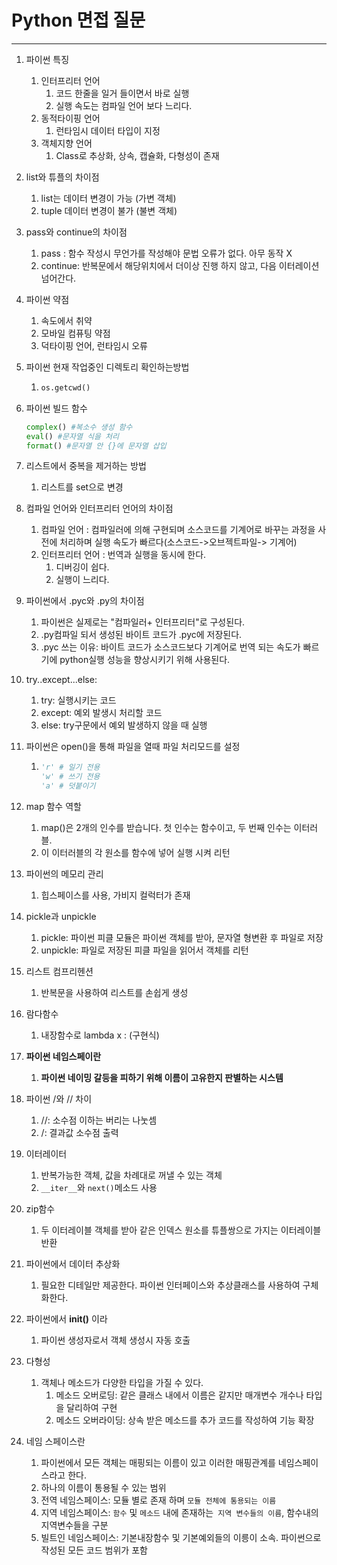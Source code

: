# Python 면접 질문

---

1. 파이썬 특징

   1. 인터프리터 언어
      1. 코드 한줄을 일거 들이면서 바로 실행
      2. 실행 속도는 컴파일 언어 보다 느리다.
   2. 동적타이핑 언어
      1. 런타임시 데이터 타입이 지정
   3. 객체지향 언어
      1. Class로 추상화, 상속, 캡슐화, 다형성이 존재

2. list와 튜플의 차이점

   1. list는 데이터 변경이 가능 (가변 객체)
   2. tuple 데이터 변경이 불가 (불변 객체)

3. pass와 continue의 차이점

   1. pass : 함수 작성시 무언가를 작성해야 문법 오류가 없다. 아무 동작 X
   2. continue: 반복문에서 해당위치에서 더이상 진행 하지 않고, 다음 이터레이션 넘어간다.

4. 파이썬 약점

   1. 속도에서 취약
   2. 모바일 컴퓨팅 약점
   3. 덕타이핑 언어, 런타임시 오류

5. 파이썬 현재 작업중인 디렉토리 확인하는방법

   1. ```python
      os.getcwd()
      ```

6. 파이썬 빌드 함수

   ```python
   complex() #복소수 생성 함수
   eval() #문자열 식을 처리
   format() #문자열 안 {}에 문자열 삽입
   ```

7. 리스트에서 중복을 제거하는 방법

   1. 리스트를 set으로 변경

8. 컴파일 언어와 인터프리터 언어의 차이점

   1. 컴파일 언어 : 컴파일러에 의해 구현되며 소스코드를 기계어로 바꾸는 과정을 사전에 처리하며 실행 속도가 빠르다(소스코드->오브젝트파일-> 기계어)
   2. 인터프리터 언어 : 번역과 실행을 동시에 한다.
      1. 디버깅이 쉽다.
      2. 실행이 느리다.

9. 파이썬에서 .pyc와 .py의 차이점

   1. 파이썬은 실제로는 "컴파일러+ 인터프리터"로 구성된다.
   2. .py컴파일 되서 생성된 바이트 코드가 .pyc에 저장된다.
   3. .pyc 쓰는 이유: 바이트 코드가 소스코드보다 기계어로 번역 되는 속도가 빠르기에 python실행 성능을 향상시키기 위해 사용된다.

10. try..except...else:

    1. try: 실행시키는 코드
    2. except: 예외 발생시 처리할 코드
    3. else: try구문에서 예외 발생하지 않을 때 실행

11. 파이썬은 open()을 통해 파일을 열때 파일 처리모드를 설정

    1. ```python
       'r' # 일기 전용
       'w' # 쓰기 전용
       'a' # 덧붙이기
       ```

12. map 함수 역할
    1. map()은 2개의 인수를 받습니다. 첫 인수는 함수이고, 두 번째 인수는 이터러블.
    2. 이 이터러블의 각 원소를 함수에 넣어 실행 시켜 리턴
13. 파이썬의 메모리 관리
    1. 힙스페이스를 사용, 가비지 컬럭터가 존재
14. pickle과 unpickle
    1. pickle: 파이썬 피클 모듈은 파이썬 객체를 받아, 문자열 형변환 후 파일로 저장
    2. unpickle: 파일로 저장된 피클 파일을 읽어서 객체를 리턴
15. 리스트 컴프리헨션
    1. 반복문을 사용하여 리스트를 손쉽게 생성
16. 람다함수
    1. 내장함수로 lambda x : (구현식)
17. **파이썬 네임스페이란**
    1. **파이썬 네이밍 갈등을 피하기 위해 이름이 고유한지 판별하는 시스템**
18. 파이썬 /와 // 차이
    1. //: 소수점 이하는 버리는 나눗셈
    2. /: 결과값 소수점 출력
19. 이터레이터
    1. 반복가능한 객체, 값을 차례대로 꺼낼 수 있는 객체
    2. `__iter__`와 `next()`메소드 사용
20. zip함수
    1. 두 이터레이블 객체를 받아 같은 인덱스 원소를 튜플쌍으로 가지는 이터레이블 반환
21. 파이썬에서 데이터 추상화
    1. 필요한 디테일만 제공한다. 파이썬 인터페이스와 추상클래스를 사용하여 구체화한다.

22. 파이썬에서 __init()__ 이라
    1. 파이썬 생성자로서 객체 생성시 자동 호출
23. 다형성
    1. 객체나 메소드가 다양한 타입을 가질 수 있다.
       1. 메소드 오버로딩: 같은 클래스 내에서 이름은 같지만 매개변수 개수나 타입을 달리하여 구현
       2. 메소드 오버라이딩: 상속 받은 메소드를 추가 코드를 작성하여 기능 확장
24. 네임 스페이스란
    1. 파이썬에서 모든 객체는 매핑되는 이름이 있고 이러한 매핑관계를 네임스페이스라고 한다.
    2. 하나의 이름이 통용될 수 있는 범위
    3. 전역 네임스페이스: 모듈 별로 존재 하며 `모듈 전체에 통용되는 이름`
    4. 지역 네임스페이스: `함수` 및 `메소드` 내에 존재하는` 지역 변수들의 이름`, 함수내의 지역변수들을 구분
    5. 빌트인 네임스페이스: 기본내장함수 및 기본예외들의 이릉이 소속. 파이썬으로 작성된 모든 코드 범위가 포함